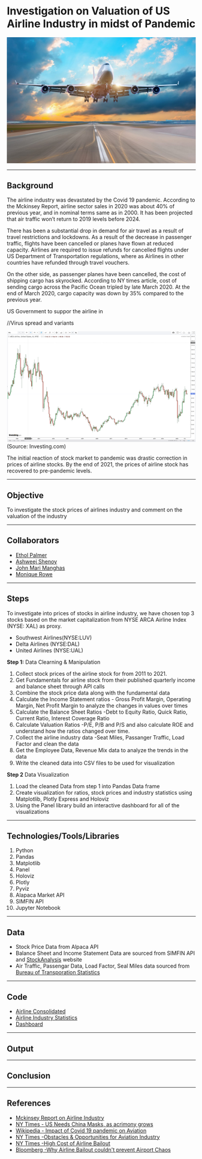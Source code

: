 # **Investigation on Valuation of  US Airline Industry in midst of Pandemic**
![Airline Industry](Images/Airlines.jpeg)

---
## **Background**
The airline industry was devastated by the Covid 19 pandemic. According to the Mckinsey Report, airline sector sales in 2020 was  about 40% of previous year, and in nominal terms same as in 2000. It has been projected that air traffic won’t return to 2019 levels before 2024.

There has been a substantial drop in demand for air travel as a result of travel restrictions and lockdowns. As a result of the decrease in passenger traffic, flights have been cancelled or planes have flown at reduced capacity. Airlines are required to issue refunds for cancelled flights under US Department of Transportation regulations, where as Airlines in other countries have refunded through travel vouchers.

On the other side, as passenger planes have been cancelled, the cost of shipping cargo has skyrocked. According to NY times article, cost of sending cargo across the Pacific Ocean tripled by late March 2020.  At the end of March 2020, cargo capacity was down by 35% compared to the previous year.

US Government to suppor the airline in

//Virus spread and variants



![XAL](Images/XAL.png)
(Source: Investing.com)

The initial reaction of stock market to pandemic was drastic correction in prices of airline stocks.  By the end of 2021, the prices of airline stock has recovered to pre-pandemic levels.

---
## **Objective**
To investigate the stock prices of airlines industry and comment on the valuation of the industry

---
## **Collaborators**
* [Ethol Palmer](https://github.com/etholpalmer)
* [Ashweej Shenoy](https://github.com/ashweej18)
* [John Mari Manghas](https://github.com/adobopeanuts)
* [Monique Rowe](https://github.com/moniquerowe15)


---
## **Steps**
To investigate into prices of stocks in airline industry, we have chosen top 3 stocks based on the market capitalization from NYSE ARCA Airline Index (NYSE: XAL) as proxy. 

* Southwest Airlines(NYSE:LUV)
* Delta Airlines (NYSE:DAL)
* United Airlines (NYSE:UAL)


**Step 1:** Data Clearning & Manipulation

1.  Collect stock prices of the airline stock for from 2011 to 2021.
2.  Get Fundamentals for airline stock from their published quarterly income and balance sheet through API calls
3. Combine the stock price data along with the fundamental data 
4. Calculate the Income Statement ratios - Gross Profit Margin, Operating Margin, Net Profit Margin to analyze the changes in values over times
5. Calculate the Balance Sheet Ratios -Debt to Equity Ratio, Quick Ratio, Current Ratio, Interest Coverage Ratio 
6. Calculate Valuation Ratios -P/E, P/B and P/S and also calculate ROE and understand how the ratios changed over time.
7. Collect the airline industry data -Seat Miles, Passanger Traffic, Load Factor and clean the data
8. Get the Employee Data, Revenue Mix data to analyze the trends in the data
9. Write the cleaned data into CSV files to be used for visualization

**Step 2** Data Visualization
1. Load the cleaned Data from step 1 into Pandas Data frame
2. Create visualization for ratios, stock prices and industry statistics using Matplotlib, Plotly Express and Holoviz
3. Using the Panel library build an interactive dashboard for all of the visualizations



---
## **Technologies/Tools/Libraries**
1. Python
2. Pandas
3. Matplotlib
4. Panel
5. Holoviz
6. Plotly
7. Pyviz
8. Alapaca Market API
9. SIMFIN API
10. Jupyter Notebook




---
## **Data**
* Stock Price Data from Alpaca API
* Balance Sheet and Income Statement Data are sourced from SIMFIN API and [StockAnalysis](https://stockanalysis.com/) website
* Air Traffic, Passengar Data, Load Factor, Seal Miles data sourced from [Bureau of Transporation Statistics](https://www.bts.gov/)

---
## **Code**
* [Airline Consolidated](Airline_Consolidated.ipynb)
* [Airline Industry Statistics](Airline_Industry_Stats.ipynb)
* [Dashboard](presentation_panel.ipynb)


---
## **Output**



---
## **Conclusion**


---
## **References**
* [Mckinsey Report on Airline Industry](https://www.mckinsey.com/industries/travel-logistics-and-infrastructure/our-insights/back-to-the-future-airline-sector-poised-for-change-post-covid-19)
* [NY Times -  US Needs China Masks, as acrimony grows](https://www.nytimes.com/2020/03/23/business/coronavirus-china-masks.html)
* [Wikipedia - Impact of Covid 19 pandemic on Aviation ](https://en.wikipedia.org/wiki/Impact_of_the_COVID-19_pandemic_on_aviation#cite_note-The_U.S._needs_China's_masks-11)
* [NY Times -Obstacles & Opportunities for Aviation Industry](https://www.nytimes.com/2020/04/29/business/smallbusiness/aviation-coronovirus-impact.html)
* [NY Times -High Cost of Airline Bailout](https://www.nytimes.com/2021/03/17/business/dealbook/airline-bailouts-pandemic.html)
* [Bloomberg -Why Airline Bailout couldn't prevent Airport Chaos](https://www.bloomberg.com/opinion/articles/2021-06-22/u-s-airline-bailouts-can-t-prevent-airport-chaos)



